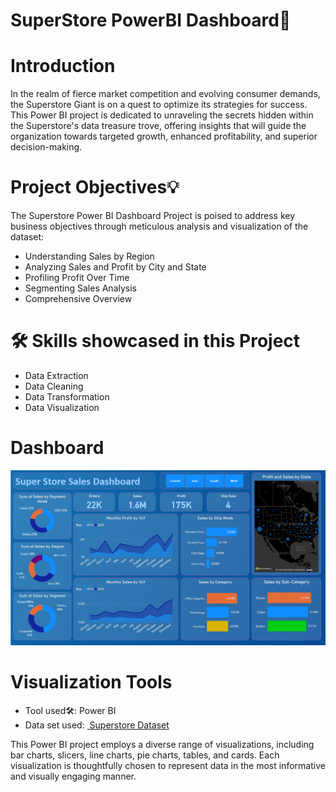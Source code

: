 # SuperStore PowerBI Dashboard🏪

<h1><a name="introduction">Introduction</a></h1>
<p>In the realm of fierce market competition and evolving consumer demands, the Superstore Giant is on a quest to optimize its strategies for success. This Power BI project is dedicated to unraveling the secrets hidden within the Superstore's data treasure trove, offering insights that will guide the organization towards targeted growth, enhanced profitability, and superior decision-making.</p>


<h1><a name="projectobjectives">Project Objectives💡</a></h1>
<p>The Superstore Power BI Dashboard Project is poised to address key business objectives through meticulous analysis and visualization of the dataset:</p>
<ul>
  <li>Understanding Sales by Region</li>
  <li>Analyzing Sales and Profit by City and State</li>
  <li> Profiling Profit Over Time</li>
  <li>Segmenting Sales Analysis</li>
  <li>Comprehensive Overview</li>
</ul>

# 🛠️ Skills showcased in this Project

- Data Extraction
- Data Cleaning
- Data Transformation
- Data Visualization


<h1><a name='dashboard'>Dashboard</a></h1>
<img width="900" alt="Coding" src="https://github.com/souravsaha321/Super-Store-Sales-Analysis/blob/main/Dashboard.png">
<h1><a name="visualizationtools">Visualization Tools</a></h1>
<ul><li>Tool used🛠️: Power BI</li>
<li> Data set used: <a href="https://www.kaggle.com/datasets/vivek468/superstore-dataset-final">
         <img src=" Superstore Dataset" alt=""> Superstore Dataset</a></li></ul>
<p>This Power BI project employs a diverse range of visualizations, including bar charts, slicers, line charts, pie charts, tables, and cards. Each visualization is thoughtfully chosen to represent data in the most informative and visually engaging manner.</p>

